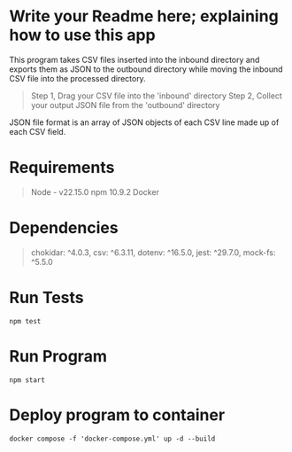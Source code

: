 # Write your Readme here; explaining how to use this app

This program takes CSV files inserted into the inbound directory and exports them as JSON to the outbound directory while moving
the inbound CSV file into the processed directory.

> Step 1, Drag your CSV file into the 'inbound' directory
> Step 2, Collect your output JSON file from the 'outbound' directory 

JSON file format is an array of JSON objects of each CSV line made up of each CSV field.

# Requirements
> Node - v22.15.0
> npm 10.9.2
> Docker

# Dependencies
> chokidar: ^4.0.3,
> csv: ^6.3.11,
> dotenv: ^16.5.0,
> jest: ^29.7.0,
> mock-fs: ^5.5.0

# Run Tests
`npm test`

# Run Program
`npm start`

# Deploy program to container
`docker compose -f 'docker-compose.yml' up -d --build`